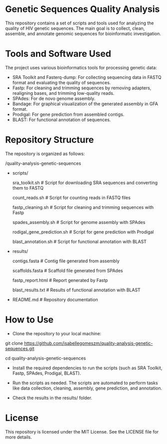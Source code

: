 # Genetic Sequences Quality Analysis

This repository contains a set of scripts and tools used for analyzing the quality of HIV genetic sequences. The main goal is to collect, clean, assemble, and annotate genomic sequences for bioinformatic investigation.



# Tools and Software Used

The project uses various bioinformatics tools for processing genetic data:

- SRA Toolkit and Fasterq-dump: For collecting sequencing data in FASTQ format and evaluating the quality of sequences.
- Fastp: For cleaning and trimming sequences by removing adapters, realigning bases, and trimming low-quality reads.
- SPAdes: For de novo genome assembly.
- Bandage: For graphical visualization of the generated assembly in GFA format.
- Prodigal: For gene prediction from assembled contigs.
- BLAST: For functional annotation of sequences.

  

# Repository Structure

The repository is organized as follows:

/quality-analysis-genetic-sequences

- scripts/
  
  sra_toolkit.sh        # Script for downloading SRA sequences and converting them to FASTQ

  count_reads.sh         # Script for counting reads in FASTQ files

  fastp_cleaning.sh      # Script for cleaning and trimming sequences with Fastp

  spades_assembly.sh     # Script for genome assembly with SPAdes

  rodigal_gene_prediction.sh  # Script for gene prediction with Prodigal

  blast_annotation.sh    # Script for functional annotation with BLAST
  

- results/
  
  contigs.fasta          # Contig file generated from assembly

  scaffolds.fasta        # Scaffold file generated from SPAdes

  fastp_report.html      # Report generated by Fastp

  blast_results.txt      # Results of functional annotation with BLAST

- README.md                  # Repository documentation



# How to Use

- Clone the repository to your local machine:

git clone https://github.com/isabellegomeszm/quality-analysis-genetic-sequences.git

cd quality-analysis-genetic-sequences

- Install the required dependencies to run the scripts (such as SRA Toolkit, Fastp, SPAdes, Prodigal, BLAST).

- Run the scripts as needed. The scripts are automated to perform tasks like data collection, cleaning, assembly, gene prediction, and annotation.

- Check the results in the results/ folder.



# License
This repository is licensed under the MIT License. See the LICENSE file for more details.
